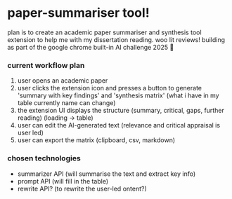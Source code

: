 # paper-summariser tool!

plan is to create an academic paper summariser and synthesis tool extension to help me with my dissertation reading. woo lit reviews! building as part of the google chrome built-in AI challenge 2025 🥸 

### current workflow plan
1. user opens an academic paper
2. user clicks the extension icon and presses a button to generate 'summary with key findings' and 'synthesis matrix' (what i have in my table currently name can change)
3. the extension UI displays the structure (summary, critical, gaps, further reading) (loading -> table)
4. user can edit the AI-generated text (relevance and critical appraisal is user led)
5. user can export the matrix (clipboard, csv, markdown)

### chosen technologies
- summarizer API (will summarise the text and extract key info)
- prompt API (will fill in the table)
- rewrite API? (to rewrite the user-led ontent?)